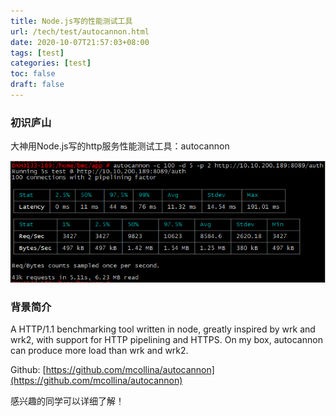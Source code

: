 ```yaml
---
title: Node.js写的性能测试工具
url: /tech/test/autocannon.html
date: 2020-10-07T21:57:03+08:00
tags: [test]
categories: [test]
toc: false
draft: false
---
```


### 初识庐山

大神用Node.js写的http服务性能测试工具：autocannon

![image-20201122041849515](img/image-20201122041849515.png)


### 背景简介

A HTTP/1.1 benchmarking tool written in node, greatly inspired by wrk and wrk2, with support for HTTP pipelining and HTTPS.
On my box, autocannon can produce more load than wrk and wrk2.

Github: [https://github.com/mcollina/autocannon](https://github.com/mcollina/autocannon)

感兴趣的同学可以详细了解！